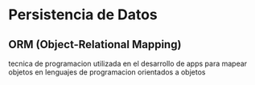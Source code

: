 # Persistencia de Datos
## ORM (Object-Relational Mapping)
tecnica de programacion utilizada en el desarrollo de apps para mapear objetos en lenguajes de programacion orientados a objetos

